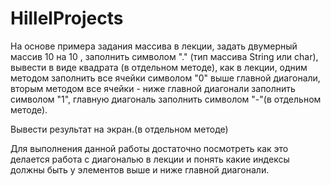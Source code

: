 # HillelProjects

На основе примера задания массива в лекции, задать двумерный массив 10 на 10 , заполнить символом "." (тип массива String или char), вывести в виде квадрата (в отдельном методе), как в лекции, одним методом заполнить все ячейки символом "0" выше главной диагонали, вторым методом все ячейки - ниже главной диагонали заполнить символом "1", главную диагональ заполнить символом "-"(в отдельном методе).

Вывести результат на экран.(в отдельном методе)

Для выполнения данной работы достаточно посмотреть как это делается работа с диагональю в лекции и понять какие индексы должны быть у элементов выше и ниже главной диагонали.
